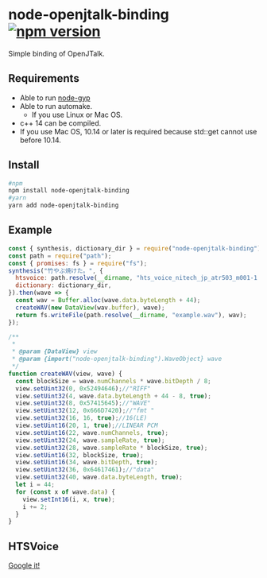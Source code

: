 # node-openjtalk-binding [![npm version](https://badge.fury.io/js/node-openjtalk-binding.svg)](https://badge.fury.io/js/node-openjtalk-binding)
Simple binding of OpenJTalk.

## Requirements
- Able to run [node-gyp](https://github.com/nodejs/node-gyp#installation)
- Able to run automake.
  - If you use Linux or Mac OS.
- c++ 14 can be compiled. 
- If you use Mac OS, 10.14 or later is required because std::get cannot use before 10.14.

## Install 
```sh
#npm
npm install node-openjtalk-binding
#yarn
yarn add node-openjtalk-binding
```

## Example

```js
const { synthesis, dictionary_dir } = require("node-openjtalk-binding");
const path = require("path");
const { promises: fs } = require("fs");
synthesis("竹やぶ焼けた。", {
  htsvoice: path.resolve(__dirname, "hts_voice_nitech_jp_atr503_m001-1.05", "nitech_jp_atr503_m001.htsvoice"),
  dictionary: dictionary_dir,
}).then(wave => {
  const wav = Buffer.alloc(wave.data.byteLength + 44);
  createWAV(new DataView(wav.buffer), wave);
  return fs.writeFile(path.resolve(__dirname, "example.wav"), wav);
});

/**
 * 
 * @param {DataView} view 
 * @param {import("node-openjtalk-binding").WaveObject} wave
 */
function createWAV(view, wave) {
  const blockSize = wave.numChannels * wave.bitDepth / 8;
  view.setUint32(0, 0x52494646);//"RIFF"
  view.setUint32(4, wave.data.byteLength + 44 - 8, true);
  view.setUint32(8, 0x57415645);//"WAVE"
  view.setUint32(12, 0x666D7420);//"fmt "
  view.setUint32(16, 16, true);//16(LE)
  view.setUint16(20, 1, true);//LINEAR PCM
  view.setUint16(22, wave.numChannels, true);
  view.setUint32(24, wave.sampleRate, true);
  view.setUint32(28, wave.sampleRate * blockSize, true);
  view.setUint16(32, blockSize, true);
  view.setUint16(34, wave.bitDepth, true);
  view.setUint32(36, 0x64617461);//"data"
  view.setUint32(40, wave.data.byteLength, true);
  let i = 44;
  for (const x of wave.data) {
    view.setInt16(i, x, true);
    i += 2;
  }
}
```

## HTSVoice
[Google it!](https://www.google.com/search?q=htsvoice)